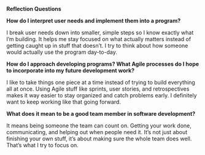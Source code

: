 **Reflection Questions**

**How do I interpret user needs and implement them into a program?**

I break user needs down into smaller, simple steps so I know exactly what I’m building. It helps me stay focused on what actually matters instead of getting caught up in stuff that doesn’t. I try to think about how someone would actually use the program day-to-day.

**How do I approach developing programs? What Agile processes do I hope to incorporate into my future development work?**

I like to take things one piece at a time instead of trying to build everything all at once. Using Agile stuff like sprints, user stories, and retrospectives makes it way easier to stay organized and catch problems early. I definitely want to keep working like that going forward.

**What does it mean to be a good team member in software development?**

It means being someone the team can count on. Getting your work done, communicating, and helping out when people need it. It’s not just about finishing your own stuff, it’s about making sure the whole team does well. That’s what I try to focus on.
